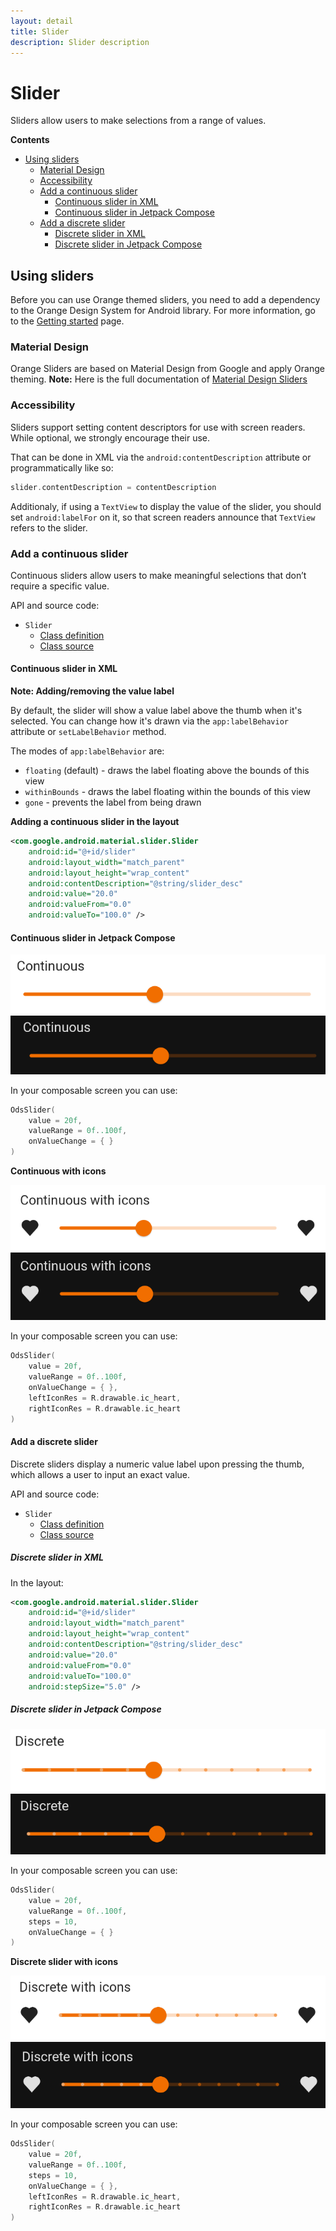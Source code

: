 ```yaml
---
layout: detail
title: Slider
description: Slider description
---
```


# Slider

Sliders allow users to make selections from a range of values.

**Contents**

* [Using sliders](#using-sliders)
  * [Material Design](#material-design)
  * [Accessibility](#accessibility)
  * [Add a continuous slider](#add-a-continuous-slider)
    * [Continuous slider in XML](#continuous-slider-in-xml)
    * [Continuous slider in Jetpack Compose](#continuous-slider-in-jetpack-compose)
  * [Add a discrete slider](#add-a-discrete-slider)
    * [Discrete slider in XML](#discrete-slider-in-xml)
    * [Discrete slider in Jetpack Compose](#discrete-slider-in-jetpack-compose)

## Using sliders

Before you can use Orange themed sliders, you need to add a dependency to the Orange Design System
for Android library. For more information, go to the
[Getting started](../getting-started.md) page.

### Material Design

Orange Sliders are based on Material Design from Google and apply Orange theming.
**Note:** Here is the full documentation
of [Material Design Sliders](https://material.io/components/sliders/)

### Accessibility

Sliders support setting content descriptors for use with screen readers. While
optional, we strongly encourage their use.

That can be done in XML via the `android:contentDescription` attribute or
programmatically like so:

```kt
slider.contentDescription = contentDescription
```

Additionaly, if using a `TextView` to display the value of the slider, you
should set `android:labelFor` on it, so that screen readers announce that
`TextView` refers to the slider.

### Add a continuous slider

Continuous sliders allow users to make meaningful selections that don’t require
a specific value.

API and source code:

*   `Slider`
    *   [Class definition](https://developer.android.com/reference/com/google/android/material/slider/Slider)
    *   [Class source](https://github.com/material-components/material-components-android/tree/master/lib/java/com/google/android/material/slider/Slider.java)

#### Continuous slider in XML

**Note: Adding/removing the value label**

By default, the slider will show a value label above the thumb when it's
selected. You can change how it's drawn via the `app:labelBehavior` attribute or
`setLabelBehavior` method.

The modes of `app:labelBehavior` are:

*   `floating` (default) - draws the label floating above the bounds of this
    view
*   `withinBounds` - draws the label floating within the bounds of this view
*   `gone` - prevents the label from being drawn

**Adding a continuous slider in the layout**

```xml
<com.google.android.material.slider.Slider
    android:id="@+id/slider"
    android:layout_width="match_parent"
    android:layout_height="wrap_content"
    android:contentDescription="@string/slider_desc"
    android:value="20.0"
    android:valueFrom="0.0"
    android:valueTo="100.0" />
```

#### Continuous slider in Jetpack Compose

![RadioButton](images/slider_continuous_light.png) ![RadioButton dark](images/slider_continuous_dark.png)

In your composable screen you can use:

```kotlin
OdsSlider(
    value = 20f,
    valueRange = 0f..100f,
    onValueChange = { }
)
```

**Continuous with icons**

![RadioButton](images/slider_continuous_with_icon_light.png) ![RadioButton dark](images/slider_continuous_with_icon_dark.png)

In your composable screen you can use:

```kotlin
OdsSlider(
    value = 20f,
    valueRange = 0f..100f,
    onValueChange = { },
    leftIconRes = R.drawable.ic_heart,
    rightIconRes = R.drawable.ic_heart
)
```

#### Add a discrete slider

Discrete sliders display a numeric value label upon pressing the thumb, which
allows a user to input an exact value.

API and source code:

*   `Slider`
    *   [Class definition](https://developer.android.com/reference/com/google/android/material/slider/Slider)
    *   [Class source](https://github.com/material-components/material-components-android/tree/master/lib/java/com/google/android/material/slider/Slider.java)
    
##### Discrete slider in XML

In the layout:

```xml
<com.google.android.material.slider.Slider
    android:id="@+id/slider"
    android:layout_width="match_parent"
    android:layout_height="wrap_content"
    android:contentDescription="@string/slider_desc"
    android:value="20.0"
    android:valueFrom="0.0"
    android:valueTo="100.0"    
    android:stepSize="5.0" />
```

##### Discrete slider in Jetpack Compose

![RadioButton](images/slider_discrete_light.png) ![RadioButton dark](images/slider_discrete_dark.png)

In your composable screen you can use:

```kotlin
OdsSlider(
    value = 20f,
    valueRange = 0f..100f,
    steps = 10,
    onValueChange = { }
)
```

**Discrete slider with icons**

![RadioButton](images/slider_discrete_with_icon_light.png) ![RadioButton dark](images/slider_discrete_with_icon_dark.png)

In your composable screen you can use:

```kotlin
OdsSlider(
    value = 20f,
    valueRange = 0f..100f,
    steps = 10,
    onValueChange = { },
    leftIconRes = R.drawable.ic_heart,
    rightIconRes = R.drawable.ic_heart
)
```